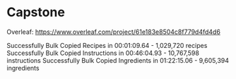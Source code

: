 # Capstone

Overleaf: https://www.overleaf.com/project/61e183e8504c8f779d4fd4d6

Successfully Bulk Copied Recipes in 00:01:09.64 - 1,029,720 recipes
Successfully Bulk Copied Instructions in 00:46:04.93 - 10,767,598 instructions
Successfully Bulk Copied Ingredients in 01:22:15.06 - 9,605,394 ingredients
